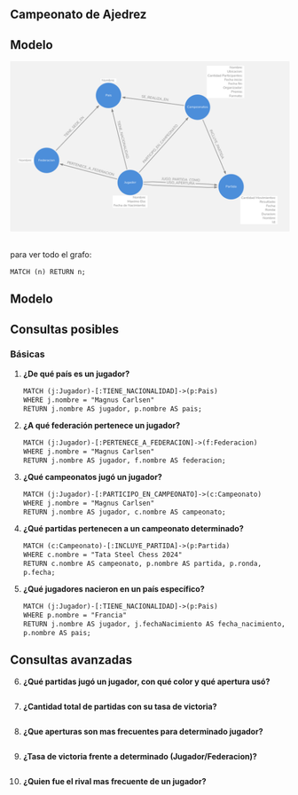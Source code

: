 
## Campeonato de Ajedrez

## Modelo
![alt text](image.png)

## 

para ver todo el grafo:

```
MATCH (n) RETURN n;  
```

## Modelo

## Consultas posibles 
### Básicas

1. **¿De qué país es un jugador?**  
   ```
   MATCH (j:Jugador)-[:TIENE_NACIONALIDAD]->(p:Pais)
   WHERE j.nombre = "Magnus Carlsen"
   RETURN j.nombre AS jugador, p.nombre AS pais;
   ```

2. **¿A qué federación pertenece un jugador?**  
   ```
   MATCH (j:Jugador)-[:PERTENECE_A_FEDERACION]->(f:Federacion)
   WHERE j.nombre = "Magnus Carlsen"
   RETURN j.nombre AS jugador, f.nombre AS federacion;

   ```

3. **¿Qué campeonatos jugó un jugador?**
   ```
   MATCH (j:Jugador)-[:PARTICIPO_EN_CAMPEONATO]->(c:Campeonato)
   WHERE j.nombre = "Magnus Carlsen"
   RETURN j.nombre AS jugador, c.nombre AS campeonato;

   ```

4. **¿Qué partidas pertenecen a un campeonato determinado?**
   ```
   MATCH (c:Campeonato)-[:INCLUYE_PARTIDA]->(p:Partida)
   WHERE c.nombre = "Tata Steel Chess 2024"
   RETURN c.nombre AS campeonato, p.nombre AS partida, p.ronda, p.fecha;
   ```

5. **¿Qué jugadores nacieron en un país específico?**
   ```
   MATCH (j:Jugador)-[:TIENE_NACIONALIDAD]->(p:Pais)
   WHERE p.nombre = "Francia"
   RETURN j.nombre AS jugador, j.fechaNacimiento AS fecha_nacimiento, p.nombre AS pais;
   ```


## Consultas avanzadas 

6. **¿Qué partidas jugó un jugador, con qué color y qué apertura usó?**
   ```
   
   ```

7. **¿Cantidad total de partidas con su tasa de victoria?**
   ```
   
   ```

8. **¿Que aperturas son mas frecuentes para determinado jugador?**
   ```
   
   ```

9. **¿Tasa de victoria frente a determinado (Jugador/Federacion)?**
   ```
   
   ```

10. **¿Quien fue el rival mas frecuente de un jugador?**
   ```
   
   ```